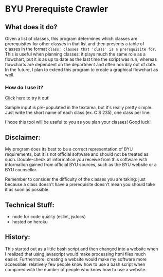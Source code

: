 # BYU Prerequiste Crawler
## What does it do?
Given a list of classes, this program determines which classes are prerequisites for other classes in that list and then presents a table of classes in the format `class: classes that 'class' is a prerequisite for`. This is useful when planning classes: it plays much the same role as a flowchart, but it is as up to date as the last time the script was run, whereas flowcharts are dependent on the department and often horribly out of date. In the future, I plan to extend this program to create a graphical flowchart as well.

### How do I use it?
[Click here](byu-prereq-crawler.html) to try it out!

Sample input is pre-populated in the textarea, but it's really pretty simple. Just write the short name of each class (ex. C S 235), one class per line.

I hope this tool will be useful to you as you plan your classes! Good luck!

## Disclaimer:
My program does its best to be a correct representation of BYU requirements, but it is not official software and should not be treated as such. Double-check all information you receive from this software with information gained from official BYU sources, such as the BYU website or a BYU counsellor.

Remember to consider the difficulty of the classes you are taking: just because a class doesn't have a prerequisite doesn't mean you should take it as soon as possible.

## Technical Stuff:
 * node for code quality (eslint, jsdocs)
 * hosted on heroku

## History:
This started out as a little bash script and then changed into a website when I realized that using javascript would make processing html files much easier. Furthermore, creating a website would make my software more accessible: relatively few people know how to use a bash script when compared with the number of people who know how to use a website.
